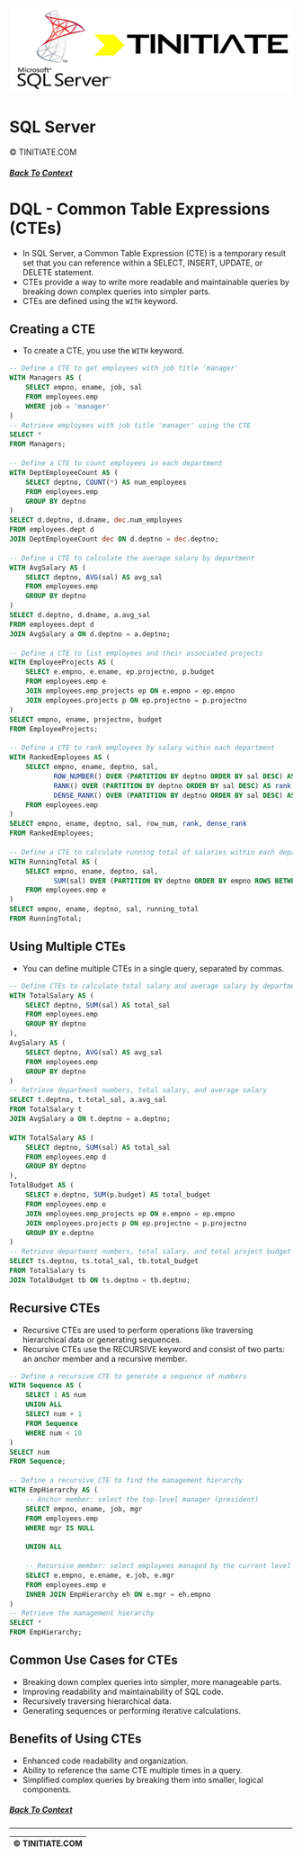 ![SQL Server Tinitiate Image](sqlserver_tinitiate.png)

# SQL Server
&copy; TINITIATE.COM

##### [Back To Context](./README.md)

# DQL - Common Table Expressions (CTEs)
* In SQL Server, a Common Table Expression (CTE) is a temporary result set that you can reference within a SELECT, INSERT, UPDATE, or DELETE statement.
* CTEs provide a way to write more readable and maintainable queries by breaking down complex queries into simpler parts.
* CTEs are defined using the `WITH` keyword.

## Creating a CTE
* To create a CTE, you use the `WITH` keyword.
```sql
-- Define a CTE to get employees with job title 'manager'
WITH Managers AS (
    SELECT empno, ename, job, sal
    FROM employees.emp
    WHERE job = 'manager'
)
-- Retrieve employees with job title 'manager' using the CTE
SELECT *
FROM Managers;

-- Define a CTE to count employees in each department
WITH DeptEmployeeCount AS (
    SELECT deptno, COUNT(*) AS num_employees
    FROM employees.emp
    GROUP BY deptno
)
SELECT d.deptno, d.dname, dec.num_employees
FROM employees.dept d
JOIN DeptEmployeeCount dec ON d.deptno = dec.deptno;

-- Define a CTE to calculate the average salary by department
WITH AvgSalary AS (
    SELECT deptno, AVG(sal) AS avg_sal
    FROM employees.emp
    GROUP BY deptno
)
SELECT d.deptno, d.dname, a.avg_sal
FROM employees.dept d
JOIN AvgSalary a ON d.deptno = a.deptno;

-- Define a CTE to list employees and their associated projects
WITH EmployeeProjects AS (
    SELECT e.empno, e.ename, ep.projectno, p.budget
    FROM employees.emp e
    JOIN employees.emp_projects ep ON e.empno = ep.empno
    JOIN employees.projects p ON ep.projectno = p.projectno
)
SELECT empno, ename, projectno, budget
FROM EmployeeProjects;

-- Define a CTE to rank employees by salary within each department
WITH RankedEmployees AS (
    SELECT empno, ename, deptno, sal,
           ROW_NUMBER() OVER (PARTITION BY deptno ORDER BY sal DESC) AS row_num,
           RANK() OVER (PARTITION BY deptno ORDER BY sal DESC) AS rank,
           DENSE_RANK() OVER (PARTITION BY deptno ORDER BY sal DESC) AS dense_rank
    FROM employees.emp
)
SELECT empno, ename, deptno, sal, row_num, rank, dense_rank
FROM RankedEmployees;

-- Define a CTE to calculate running total of salaries within each department
WITH RunningTotal AS (
    SELECT empno, ename, deptno, sal,
           SUM(sal) OVER (PARTITION BY deptno ORDER BY empno ROWS BETWEEN UNBOUNDED PRECEDING AND CURRENT ROW) AS running_total
    FROM employees.emp e 
)
SELECT empno, ename, deptno, sal, running_total
FROM RunningTotal;
```
## Using Multiple CTEs
* You can define multiple CTEs in a single query, separated by commas.
```sql
-- Define CTEs to calculate total salary and average salary by department
WITH TotalSalary AS (
    SELECT deptno, SUM(sal) AS total_sal
    FROM employees.emp
    GROUP BY deptno
),
AvgSalary AS (
    SELECT deptno, AVG(sal) AS avg_sal
    FROM employees.emp
    GROUP BY deptno
)
-- Retrieve department numbers, total salary, and average salary
SELECT t.deptno, t.total_sal, a.avg_sal
FROM TotalSalary t
JOIN AvgSalary a ON t.deptno = a.deptno;

WITH TotalSalary AS (
    SELECT deptno, SUM(sal) AS total_sal
    FROM employees.emp d 
    GROUP BY deptno
),
TotalBudget AS (
    SELECT e.deptno, SUM(p.budget) AS total_budget
    FROM employees.emp e
    JOIN employees.emp_projects ep ON e.empno = ep.empno
    JOIN employees.projects p ON ep.projectno = p.projectno
    GROUP BY e.deptno
)
-- Retrieve department numbers, total salary, and total project budget
SELECT ts.deptno, ts.total_sal, tb.total_budget
FROM TotalSalary ts
JOIN TotalBudget tb ON ts.deptno = tb.deptno;
```
## Recursive CTEs
* Recursive CTEs are used to perform operations like traversing hierarchical data or generating sequences.
* Recursive CTEs use the RECURSIVE keyword and consist of two parts: an anchor member and a recursive member.
```sql
-- Define a recursive CTE to generate a sequence of numbers
WITH Sequence AS (
    SELECT 1 AS num
    UNION ALL
    SELECT num + 1
    FROM Sequence
    WHERE num < 10
)
SELECT num
FROM Sequence;

-- Define a recursive CTE to find the management hierarchy
WITH EmpHierarchy AS (
    -- Anchor member: select the top-level manager (president)
    SELECT empno, ename, job, mgr
    FROM employees.emp
    WHERE mgr IS NULL
    
    UNION ALL
    
    -- Recursive member: select employees managed by the current level
    SELECT e.empno, e.ename, e.job, e.mgr
    FROM employees.emp e
    INNER JOIN EmpHierarchy eh ON e.mgr = eh.empno
)
-- Retrieve the management hierarchy
SELECT *
FROM EmpHierarchy;
```
## Common Use Cases for CTEs
* Breaking down complex queries into simpler, more manageable parts.
* Improving readability and maintainability of SQL code.
* Recursively traversing hierarchical data.
* Generating sequences or performing iterative calculations.
## Benefits of Using CTEs
* Enhanced code readability and organization.
* Ability to reference the same CTE multiple times in a query.
* Simplified complex queries by breaking them into smaller, logical components.

##### [Back To Context](./README.md)
***
| &copy; TINITIATE.COM |
|----------------------|
